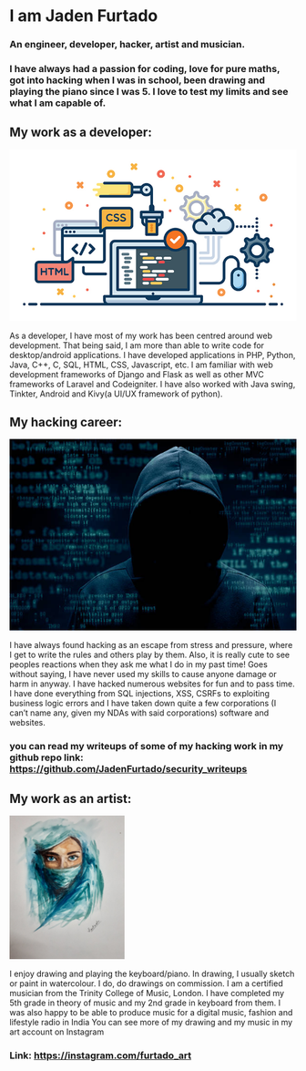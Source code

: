 # I am Jaden Furtado

### An engineer, developer, hacker, artist and musician. 
### I have always had a passion for coding, love for pure maths, got into hacking when I was in school, been drawing and playing the piano since I was 5. I love to test my limits and see what I am capable of.

## My work as a developer:
![Alt text](/a.jpg?raw=true)

As a developer, I have most of my work has been centred around web development. That being said, I am more than able to write code for desktop/android applications. I have developed applications in PHP, Python, Java, C++, C, SQL, HTML, CSS, Javascript, etc. I am familiar with web development frameworks of Django and Flask as well as other MVC frameworks of Laravel and Codeigniter. I have also worked with Java swing, Tinkter, Android and Kivy(a UI/UX framework of python).

## My hacking career:
![Alt text](/istockphoto-502860430-612x612.jpg?raw=true)

I have always found hacking as an escape from stress and pressure, where I get to write the rules and others play by them. Also, it is really cute to see peoples reactions when they ask me what I do in my past time! Goes without saying, I have never used my skills to cause anyone damage or harm in anyway. I have hacked numerous websites for fun and to pass time. I have done everything from SQL injections, XSS, CSRFs to exploiting business logic errors and I have taken down quite a few corporations (I can’t name any, given my NDAs with said corporations) software and websites.
### you can read my writeups of some of my hacking work in my github repo link: https://github.com/JadenFurtado/security_writeups

## My work as an artist:
<img src="https://github.com/JadenFurtado/JadenFurtado/blob/main/b.jpg" width="40%" height="40%">

I enjoy drawing and playing the keyboard/piano. In drawing, I usually sketch or paint in watercolour. I do, do drawings on commission. 
I am a certified musician from the Trinity College of Music, London. I have completed my 5th grade in theory of music and my 2nd grade in keyboard from them. I was also happy to be able to produce music for a digital music, fashion and lifestyle radio in India
You can see more of my drawing and my music in my art account on Instagram
### Link: https://instagram.com/furtado_art

